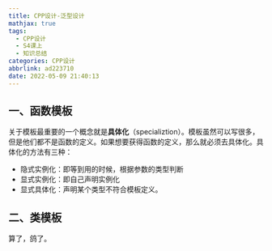 ```yaml
---
title: CPP设计-泛型设计
mathjax: true
tags:
  - CPP设计
  - S4课上
  - 知识总结
categories: CPP设计
abbrlink: ad223710
date: 2022-05-09 21:40:13
---
```


## 一、函数模板

关于模板最重要的一个概念就是**具体化**（specializtion）。模板虽然可以写很多，但是他们都不是函数的定义。如果想要获得函数的定义，那么就必须去具体化。具体化的方法有三种：

- 隐式实例化：即等到用的时候，根据参数的类型判断
- 显式实例化：即自己声明实例化
- 显式具体化：声明某个类型不符合模板定义。



## 二、类模板

算了，鸽了。
